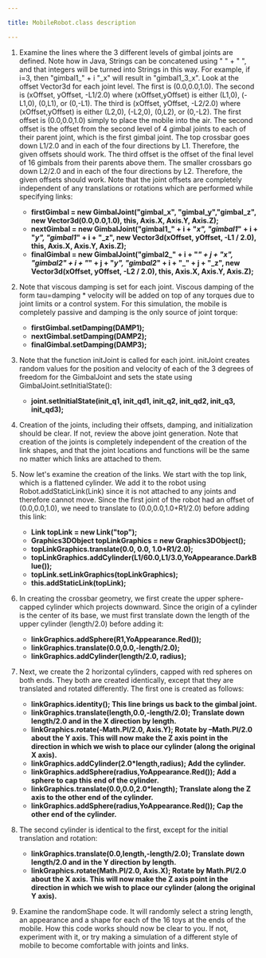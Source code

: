 ```yaml
---

title: MobileRobot.class description

---
```


1. Examine the lines where the 3 different levels of gimbal joints are defined. Note how in Java, Strings can be concatened using " " + " ", and that integers will be turned into Strings in this way. For example, if i=3, then "gimbal1_" + i "_x" will result in "gimbal1_3_x". 
Look at the offset Vector3d for each joint level. The first is (0.0,0.0,1.0). The second is (xOffset, yOffset, -L1/2.0) where (xOffset,yOffset) is either (L1,0), (-L1,0), (0,L1), or (0,-L1). 
The third is (xOffset, yOffset, -L2/2.0) where (xOffset,yOffset) is either (L2,0), (-L2,0), (0,L2), or (0,-L2). The first offset is (0.0,0.0,1.0) simply to place the mobile into the air. 
The second offset is the offset from the second level of 4 gimbal joints to each of their parent joint, which is the first gimbal joint. 
The top crossbar goes down L1/2.0 and in each of the four directions by L1. Therefore, the given offsets should work. 
The third offset is the offset of the final level of 16 gimbals from their parents above them. The smaller crossbars go down L2/2.0 and in each of the four directions by L2.
Therefore, the given offsets should work. Note that the joint offsets are completely independent of any translations or rotations which are performed while specifying links:
    * **firstGimbal = new GimbalJoint("gimbal_x", "gimbal_y","gimbal_z", new Vector3d(0.0,0.0,1.0), this, Axis.X, Axis.Y, Axis.Z);**
    * **nextGimbal = new GimbalJoint("gimbal1_" + i + "_x", "gimbal1_" + i + "_y", "gimbal1_" + i + "_z", new Vector3d(xOffset, yOffset, -L1 / 2.0), this, Axis.X, Axis.Y, Axis.Z);**
    * **finalGimbal = new GimbalJoint("gimbal2_" + i + "_" + j + "_x", "gimbal2_" + i + "_" + j + "_y", "gimbal2_" + i + "_" + j + "_z", new Vector3d(xOffset, yOffset, -L2 / 2.0), this, Axis.X, Axis.Y, Axis.Z);**
    
2. Note that viscous damping is set for each joint. Viscous damping of the form tau=damping * velocity will be added on top of any torques due to joint limits or a control system. For this simulation, the mobile is completely passive and damping is the only source of joint torque:
    * **firstGimbal.setDamping(DAMP1);**
    * **nextGimbal.setDamping(DAMP2);**
    * **finalGimbal.setDamping(DAMP3);**
    
3. Note that the function initJoint is called for each joint. initJoint creates random values for the position and velocity of each of the 3 degrees of freedom for the GimbalJoint and sets the state using GimbalJoint.setInitialState():
    * **joint.setInitialState(init_q1, init_qd1, init_q2, init_qd2, init_q3, init_qd3);**
4. Creation of the joints, including their offsets, damping, and initialization should be clear. If not, review the above joint generation.
 Note that creation of the joints is completely independent of the creation of the link shapes, and that the joint locations and functions will be the same no matter which links are attached to them.

5. Now let's examine the creation of the links. We start with the top link, which is a flattened cylinder.
We add it to the robot using Robot.addStaticLink(Link) since it is not attached to any joints and therefore cannot move.
Since the first joint of the robot had an offset of (0.0,0.0,1.0), we need to translate to (0.0,0.0,1.0+R1/2.0) before adding this link:
    * **Link topLink = new Link("top");**
    * **Graphics3DObject topLinkGraphics = new Graphics3DObject();**
    * **topLinkGraphics.translate(0.0, 0.0, 1.0+R1/2.0);**
    * **topLinkGraphics.addCylinder(L1/60.0,L1/3.0,YoAppearance.DarkBlue());**
    * **topLink.setLinkGraphics(topLinkGraphics);**
    * **this.addStaticLink(topLink);**

6. In creating the crossbar geometry, we first create the upper sphere-capped cylinder which projects downward. Since the origin of a cylinder is the center of its base, we must first translate down the length of the upper cylinder (length/2.0) before adding it:
    * **linkGraphics.addSphere(R1,YoAppearance.Red());**
    * **linkGraphics.translate(0.0,0.0,-length/2.0);**
    * **linkGraphics.addCylinder(length/2.0, radius);**

7. Next, we create the 2 horizontal cylinders, capped with red spheres on both ends. They both are created identically, except that they are translated and rotated differently. The first one is created as follows:
    * **linkGraphics.identity(); This line brings us back to the gimbal joint.**
    * **linkGraphics.translate(length,0.0,-length/2.0); Translate down length/2.0 and in the X direction by length.**
    * **linkGraphics.rotate(-Math.PI/2.0, Axis.Y); Rotate by –Math.PI/2.0 about the Y axis. This will now make the Z axis point in the direction in which we wish to place our cylinder (along the original X axis).**
    * **linkGraphics.addCylinder(2.0*length,radius); Add the cylinder.**
    * **linkGraphics.addSphere(radius,YoAppearance.Red()); Add a sphere to cap this end of the cylinder.**
    * **linkGraphics.translate(0.0,0.0,2.0*length); Translate along the Z axis to the other end of the cylinder.**
    * **linkGraphics.addSphere(radius,YoAppearance.Red()); Cap the other end of the cylinder.**

8. The second cylinder is identical to the first, except for the initial translation and rotation:
    * **linkGraphics.translate(0.0,length,-length/2.0); Translate down length/2.0 and in the Y direction by length.**
    * **linkGraphics.rotate(Math.PI/2.0, Axis.X); Rotate by Math.PI/2.0 about the X axis. This will now make the Z axis point in the direction in which we wish to place our cylinder (along the original Y axis).**
9. Examine the randomShape code. It will randomly select a string length, an appearance and a shape for each of the 16 toys at the ends of the mobile. How this code works should now be clear to you.
 If not, experiment with it, or try making a simulation of a different style of mobile to become comfortable with joints and links.